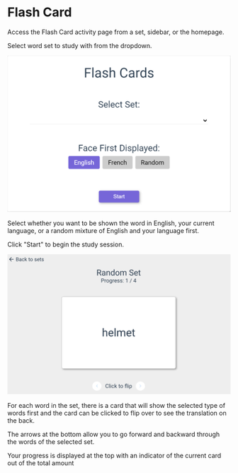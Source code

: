 # Flash Card

Access the Flash Card activity page from a set, sidebar, or the homepage.

Select word set to study with from the dropdown.

![Landing Page](./images/flash_landing_page.png)

Select whether you want to be shown the word in English, your current language, or a random mixture of English and your language first.

Click "Start" to begin the study session.

![Flash Cards](./images/flash_cards.png)

For each word in the set, there is a card that will show the selected type of words first and the card can be clicked to flip over to see the translation on the back.

The arrows at the bottom allow you to go forward and backward through the words of the selected set.

Your progress is displayed at the top with an indicator of the current card out of the total amount
